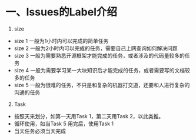 一、Issues的Label介绍  
===

1. size  
  * size 1 一般为1小时内可以完成的简单任务
  * size 2 一般为2小时内可以完成的任务，需要自己上网查询如何解决问题
  * size 3 一般为需要熟悉开源框架才能完成的任务，或者涉及的代码量较多的任务
  * size 4 一般为需要学习某一大块知识后才能完成的任务，或者需要写的文档较多的任务
  * size 5 一般为很难的任务，不只是和复杂的机器打交道，还要和人进行复杂的沟通的任务
2. Task
  * 按照天来划分，如第一天用Task 1，第二天用Task 2，以此类推。
  * 循环使用，如当Task 5 用完后，使用Task 1
  * 当天任务必须当天完成

